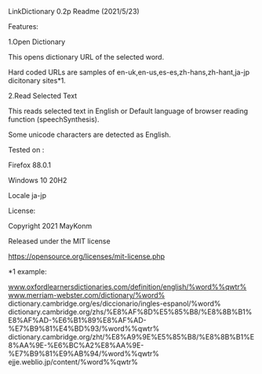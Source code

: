 LinkDictionary 0.2p Readme  (2021/5/23)

Features:

1.Open Dictionary

 This opens dictionary URL of the selected word.
 
 Hard coded URLs are samples of en-uk,en-us,es-es,zh-hans,zh-hant,ja-jp dicitonary sites*1.

2.Read Selected Text

  This reads selected text in English or Default language of browser reading function (speechSynthesis).
  
  Some unicode characters are detected as English.


Tested on :

 Firefox 88.0.1
 
 Windows 10 20H2
 
 Locale ja-jp


License:

Copyright 2021 MayKonm

Released under the MIT license

https://opensource.org/licenses/mit-license.php




*1 example:

  www.oxfordlearnersdictionaries.com/definition/english/%word%%qwtr%
  www.merriam-webster.com/dictionary/%word%
  dictionary.cambridge.org/es/diccionario/ingles-espanol/%word%
  dictionary.cambridge.org/zhs/%E8%AF%8D%E5%85%B8/%E8%8B%B1%E8%AF%AD-%E6%B1%89%E8%AF%AD-%E7%B9%81%E4%BD%93/%word%%qwtr%
  dictionary.cambridge.org/zht/%E8%A9%9E%E5%85%B8/%E8%8B%B1%E8%AA%9E-%E6%BC%A2%E8%AA%9E-%E7%B9%81%E9%AB%94/%word%%qwtr%
  ejje.weblio.jp/content/%word%%qwtr%
